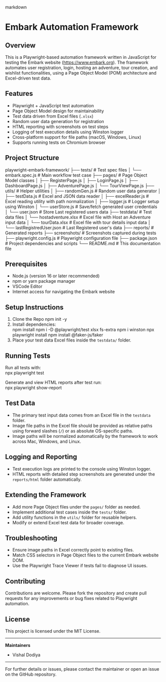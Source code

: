 markdown
# Embark Automation Framework

## Overview
This is a Playwright-based automation framework written in JavaScript for testing the Embark website (https://www.embark.org). The framework automates user registration, login, hosting an adventure, tour creation, and wishlist functionalities, using a Page Object Model (POM) architecture and Excel-driven test data.

## Features
- Playwright + JavaScript test automation
- Page Object Model design for maintainability
- Test data driven from Excel files (`.xlsx`)
- Random user data generation for registration
- HTML reporting with screenshots on test steps
- Logging of test execution details using Winston logger
- Cross-platform support for file paths (macOS, Windows, Linux)
- Supports running tests on Chromium browser

## Project Structure

playwright-embark-framework/
├── tests/                     # Test spec files
│   └── embark.spec.js         # Main workflow test case
├── pages/                     # Page Object Model classes
│   ├── RegisterPage.js
│   ├── LoginPage.js
│   ├── DashboardPage.js
│   ├── AdventurePage.js
│   └── TourViewPage.js
├── utils/                     # Helper utilities
│   ├── randomGen.js           # Random user data generator
│   ├── testData.js            # Excel and JSON data reader
│   ├── excelReader.js         # Excel reading utility with path normalization
│   ├── logger.js              # Logger setup using Winston
│   └── userStore.js           # Save/fetch generated user credentials
│   └── user.json              # Store Last registered users data
├── testdata/                  # Test data files
│   └── hostadventure.xlsx     # Excel file with Host an Adventure input data
│   └── tourData.xlsx          # Excel file with tour details input data
│   └── lastRegistredUser.json # Last Registered user's data
├── reports/                   # Generated reports
├── screenshots/               # Screenshots captured during tests
├── playwright.config.js       # Playwright configuration file
├── package.json               # Project dependencies and scripts
└── README.md                  # This documentation file


## Prerequisites
- Node.js (version 16 or later recommended)
- npm or yarn package manager
- VSCode Editor
- Internet access for navigating the Embark website

## Setup Instructions
1. Clone the Repo
    npm init -y
2. Install dependencies:  
    npm install
    npm i -D @playwright/test xlsx fs-extra
    npm i winston
    npx playwright install
    npm install @faker-js/faker
3. Place your test data Excel files inside the `testdata/` folder.

## Running Tests
Run all tests with:  
npx playwright test

Generate and view HTML reports after test run:  
npx playwright show-report

## Test Data
- The primary test input data comes from an Excel file in the `testdata` folder.
- Image file paths in the Excel file should be provided as relative paths using forward slashes (`/`) or as absolute OS-specific paths.
- Image paths will be normalized automatically by the framework to work across Mac, Windows, and Linux.

## Logging and Reporting
- Test execution logs are printed to the console using Winston logger.
- HTML reports with detailed step screenshots are generated under the `reports/html` folder automatically.

## Extending the Framework
- Add more Page Object files under the `pages/` folder as needed.
- Implement additional test cases inside the `tests/` folder.
- Add utility functions in the `utils/` folder for reusable helpers.
- Modify or extend Excel test data for broader coverage.

## Troubleshooting
- Ensure image paths in Excel correctly point to existing files.
- Match CSS selectors in Page Object files to the current Embark website DOM.
- Use the Playwright Trace Viewer if tests fail to diagnose UI issues.

## Contributing
Contributions are welcome. Please fork the repository and create pull requests for any improvements or bug fixes related to Playwright automation.

## License
This project is licensed under the MIT License.

---

**Maintainers**  
- Vishal Dodiya

---

For further details or issues, please contact the maintainer or open an issue on the GitHub repository.